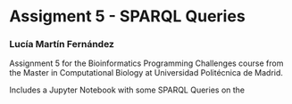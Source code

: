 
# Assigment 5 - SPARQL Queries

### Lucía Martín Fernández

Assignment 5 for the Bioinformatics Programming Challenges course from the Master in Computational Biology at Universidad Politécnica de Madrid.

Includes a Jupyter Notebook with some SPARQL Queries on the 
